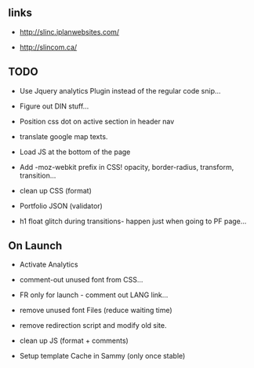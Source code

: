 links
-----

- http://slinc.iplanwebsites.com/

- http://slincom.ca/


TODO
------


- Use Jquery analytics Plugin instead of the regular code snip...

- Figure out DIN stuff...

- Position css dot on active section in header nav

- translate google map texts.

- Load JS at the bottom of the page

- Add -moz-webkit prefix in CSS! opacity, border-radius, transform, transition...

- clean up CSS (format)

- Portfolio JSON (validator)

- h1 float glitch during transitions- happen just when going to PF page...




On Launch
------

- Activate Analytics
- comment-out unused font from CSS...
- FR only for launch - comment out LANG link...
- remove unused font Files (reduce waiting time)
- remove redirection script and modify old site.
- clean up JS (format + comments)

- Setup template Cache in Sammy (only once stable)




